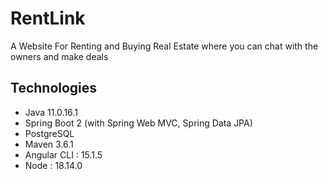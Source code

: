 # RentLink 
A Website For Renting and Buying Real Estate where you can chat with the owners and make deals
## Technologies
- Java 11.0.16.1
- Spring Boot 2 (with Spring Web MVC, Spring Data JPA)
- PostgreSQL
- Maven 3.6.1
- Angular CLI : 15.1.5
- Node : 18.14.0
